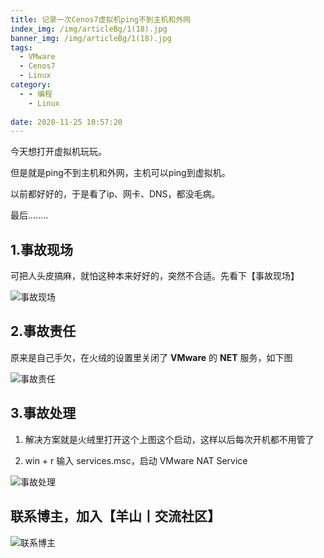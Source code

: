 ```yaml
---
title: 记录一次Cenos7虚拟机ping不到主机和外网
index_img: /img/articleBg/1(18).jpg
banner_img: /img/articleBg/1(18).jpg
tags:
  - VMware
  - Cenos7
  - Linux
category:
  - - 编程
    - Linux
 
date: 2020-11-25 10:57:20
---
```


今天想打开虚拟机玩玩。

但是就是ping不到主机和外网，主机可以ping到虚拟机。

以前都好好的，于是看了ip、网卡、DNS，都没毛病。

最后........

<!-- more -->

## 1.事故现场

可把人头皮搞麻，就怕这种本来好好的，突然不合适。先看下【事故现场】

![事故现场](/img/articleContent/Cenos7CannotPingNet/Cenos7CannotPingNet1.png)

## 2.事故责任

原来是自己手欠，在火绒的设置里关闭了 **VMware** 的 **NET** 服务，如下图

![事故责任](/img/articleContent/Cenos7CannotPingNet/Cenos7CannotPingNet2.png)

## 3.事故处理

1. 解决方案就是火绒里打开这个上图这个启动，这样以后每次开机都不用管了

2. win + r 输入 services.msc，启动 VMware NAT Service

![事故处理](/img/articleContent/Cenos7CannotPingNet/Cenos7CannotPingNet3.png)

## 联系博主，加入【羊山丨交流社区】
![联系博主](/img/icon/wechatFindMe.png)